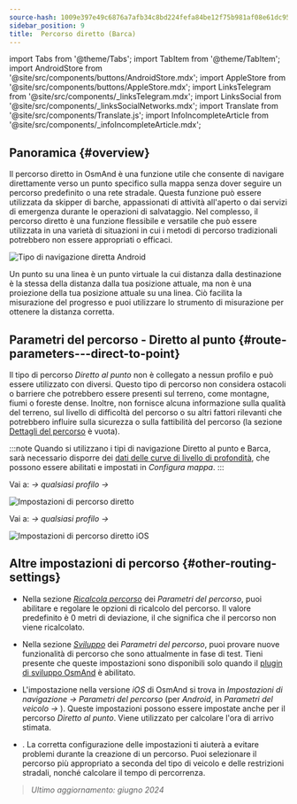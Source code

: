 ```yaml
---
source-hash: 1009e397e49c6876a7afb34c8bd224fefa84be12f75b981af08e61dc95164eaf
sidebar_position: 9
title:  Percorso diretto (Barca)
---
```

import Tabs from '@theme/Tabs';
import TabItem from '@theme/TabItem';
import AndroidStore from '@site/src/components/buttons/AndroidStore.mdx';
import AppleStore from '@site/src/components/buttons/AppleStore.mdx';
import LinksTelegram from '@site/src/components/_linksTelegram.mdx';
import LinksSocial from '@site/src/components/_linksSocialNetworks.mdx';
import Translate from '@site/src/components/Translate.js';
import InfoIncompleteArticle from '@site/src/components/_infoIncompleteArticle.mdx';



## Panoramica {#overview}

Il percorso diretto in OsmAnd è una funzione utile che consente di navigare direttamente verso un punto specifico sulla mappa senza dover seguire un percorso predefinito o una rete stradale. Questa funzione può essere utilizzata da skipper di barche,
appassionati di attività all'aperto o dai servizi di emergenza durante le operazioni di salvataggio. Nel complesso, il percorso diretto è una funzione flessibile e versatile che può essere utilizzata in una varietà di situazioni in cui i metodi di percorso tradizionali potrebbero non essere appropriati o efficaci.

![Tipo di navigazione diretta Android](@site/static/img/navigation/boat/direct_navigation_type_android.png)

Un punto su una linea è un punto virtuale la cui distanza dalla destinazione è la stessa della distanza dalla tua posizione attuale, ma non è una proiezione della tua posizione attuale su una linea. Ciò facilita la misurazione del progresso e puoi utilizzare lo strumento di misurazione per ottenere la distanza corretta.


## Parametri del percorso - Diretto al punto {#route-parameters---direct-to-point}

Il tipo di percorso *Diretto al punto* non è collegato a nessun profilo e può essere utilizzato con diversi.
Questo tipo di percorso non considera ostacoli o barriere che potrebbero essere presenti sul terreno, come montagne, fiumi o foreste dense. Inoltre, non fornisce alcuna informazione sulla qualità del terreno, sul livello di difficoltà del percorso o su altri fattori rilevanti che potrebbero influire sulla sicurezza o sulla fattibilità del percorso (la sezione [Dettagli del percorso](../setup/route-details.md) è vuota).

:::note
Quando si utilizzano i tipi di navigazione Diretto al punto e Barca, sarà necessario disporre dei [dati delle curve di livello di profondità](../../plugins/nautical-charts.md#nautical-map-style), che possono essere abilitati e impostati in *Configura mappa*.
:::

<Tabs groupId="operating-systems" queryString="current-os">

<TabItem value="android" label="Android">

Vai a: *<Translate android="true" ids="shared_string_menu,shared_string_settings"/> → qualsiasi profilo → <Translate android="true" ids="routing_settings_2,nav_type_hint"/>*

![Impostazioni di percorso diretto](@site/static/img/navigation/routing/direct_to_point_routing_3_andr.png)

</TabItem>

<TabItem value="ios" label="iOS">

Vai a: *<Translate android="true" ids="shared_string_menu,shared_string_settings"/> → qualsiasi profilo → <Translate android="true" ids="routing_settings_2,nav_type_hint"/>*

![Impostazioni di percorso diretto iOS](@site/static/img/navigation/routing/direct_to_point_ios.png)

</TabItem>

</Tabs>


## Altre impostazioni di percorso {#other-routing-settings}

- Nella sezione [*Ricalcola percorso*](../../navigation/guidance/navigation-settings.md#recalculate-route) dei *Parametri del percorso*, puoi abilitare e regolare le opzioni di ricalcolo del percorso. Il valore predefinito è 0 metri di deviazione, il che significa che il percorso non viene ricalcolato.

- Nella sezione [*Sviluppo*](../guidance/navigation-settings.md#development-settings) dei *Parametri del percorso*, puoi provare nuove funzionalità di percorso che sono attualmente in fase di test. Tieni presente che queste impostazioni sono disponibili solo quando il [plugin di sviluppo OsmAnd](../../plugins/development.md) è abilitato.

- L'impostazione *[<Translate ios="true" ids="road_speeds"/>](../guidance/navigation-settings.md#road-speeds)* nella versione *iOS* di OsmAnd si trova in *Impostazioni di navigazione → Parametri del percorso* (per *Android*, in *Parametri del veicolo → [<Translate android="true" ids="default_speed_setting_title"/>](../guidance/navigation-settings.md#default-speed--road-speeds)*). Queste impostazioni possono essere impostate anche per il percorso *Diretto al punto*. Viene utilizzato per calcolare l'ora di arrivo stimata.

- *[<Translate ios="true" ids="vehicle_parameters"/>](../guidance/navigation-settings.md#vehicle-parameters)*. La corretta configurazione delle impostazioni ti aiuterà a evitare problemi durante la creazione di un percorso. Puoi selezionare il percorso più appropriato a seconda del tipo di veicolo e delle restrizioni stradali, nonché calcolare il tempo di percorrenza.

> *Ultimo aggiornamento: giugno 2024*